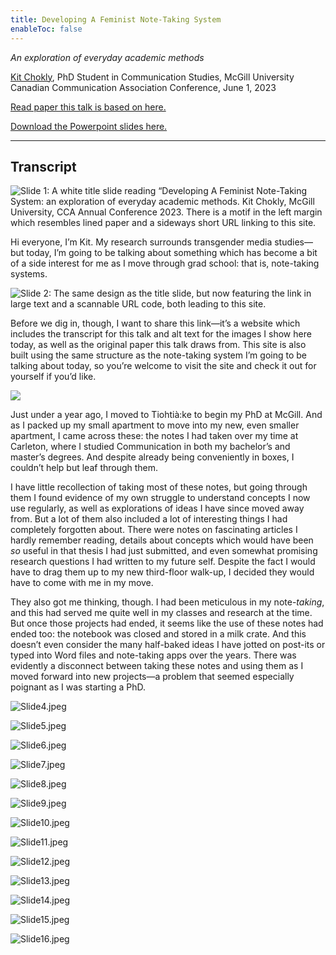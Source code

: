 ```yaml
---
title: Developing A Feminist Note-Taking System
enableToc: false
---
```


*An exploration of everyday academic methods*

[Kit Chokly](https://kitchokly.com), PhD Student in Communication Studies, McGill University
Canadian Communication Association Conference, June 1, 2023

[Read paper this talk is based on here.](Introduction.md)

[Download the Powerpoint slides here.]()

---

## Transcript

![Slide 1: A white title slide reading “Developing A Feminist Note-Taking System: an exploration of everyday academic methods. Kit Chokly, McGill University, CCA Annual Conference 2023. There is a motif in the left margin which resembles lined paper and a sideways short URL linking to this site.](Slide1.jpeg)

Hi everyone, I’m Kit. My research surrounds transgender media studies—but today, I’m going to be talking about something which has become a bit of a side interest for me as I move through grad school: that is, note-taking systems.

![Slide 2: The same design as the title slide, but now featuring the link in large text and a scannable URL code, both leading to this site.](Slide2.jpeg)

Before we dig in, though, I want to share this link—it’s a website which includes the transcript for this talk and alt text for the images I show here today, as well as the original paper this talk draws from. This site is also built using the same structure as the note-taking system I’m going to be talking about today, so you’re welcome to visit the site and check it out for yourself if you’d like.

![](Slide3.jpeg)

Just under a year ago, I moved to Tiohtià:ke to begin my PhD at McGill. And as I packed up my small apartment to move into my new, even smaller apartment, I came across these: the notes I had taken over my time at Carleton, where I studied Communication in both my bachelor’s and master’s degrees. And despite already being conveniently in boxes, I couldn’t help but leaf through them.

I have little recollection of taking most of these notes, but going through them I found evidence of my own struggle to understand concepts I now use regularly, as well as explorations of ideas I have since moved away from. But a lot of them also included a lot of interesting things I had completely forgotten about. There were notes on fascinating articles I hardly remember reading, details about concepts which would have been *so* useful in that thesis I had just submitted, and even somewhat promising research questions I had written to my future self. Despite the fact I would have to drag them up to my new third-floor walk-up, I decided they would have to come with me in my move.

They also got me thinking, though. I had been meticulous in my note-*taking*, and this had served me quite well in my classes and research at the time. But once those projects had ended, it seems like the use of these notes had ended too: the notebook was closed and stored in a milk crate. And this doesn’t even consider the many half-baked ideas I have jotted on post-its or typed into Word files and note-taking apps over the years. There was evidently a disconnect between taking these notes and using them as I moved forward into new projects—a problem that seemed especially poignant as I was starting a PhD.

![Slide4.jpeg](Slide4.jpeg)

![Slide5.jpeg](Slide5.jpeg)

![Slide6.jpeg](Slide6.jpeg)

![Slide7.jpeg](Slide7.jpeg)

![Slide8.jpeg](Slide8.jpeg)

![Slide9.jpeg](Slide9.jpeg)

![Slide10.jpeg](Slide10.jpeg)

![Slide11.jpeg](Slide11.jpeg)

![Slide12.jpeg](Slide12.jpeg)

![Slide13.jpeg](Slide13.jpeg)

![Slide14.jpeg](Slide14.jpeg)

![Slide15.jpeg](Slide15.jpeg)

![Slide16.jpeg](Slide16.jpeg)
